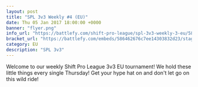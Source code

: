 ```yaml
---
layout: post
title: "SPL 3v3 Weekly #4 (EU)"
date: Thu 05 Jan 2017 18:00:00 +0000
banner: "flyer.png"
info_url: "https://battlefy.com/shift-pro-league/spl-3v3-weekly-3-eu/586462676c7ee14303832d23/info"
bracket_url: "https://battlefy.com/embeds/586462676c7ee14303832d23/stage/586462676c7ee14303832d24"
category: EU
description: "SPL 3v3"
---
```


Welcome to our weekly Shift Pro League 3v3 EU tournament! We hold these little things every single Thursday! Get your hype hat on and don't let go on this wild ride!
